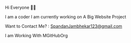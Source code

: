 Hi Everyone 👋🏻

I am a coder
I am currently working on  A Big Website Project

Want to Contact Me? : SpandanJambhekar123@gmail.com

I am Working With MGitHubOrg

